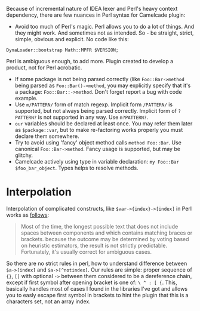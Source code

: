 Because of incremental nature of IDEA lexer and Perl's heavy context dependency, there are few nuances in Perl syntax for Camelcade plugin:
* Avoid too much of Perl's magic. Perl allows you to do a lot of things. And they might work. And sometimes not as intended. So - be straight, strict, simple, obvious and explicit. No code like this:
```
DynaLoader::bootstrap Math::MPFR $VERSION;
```
Perl is ambiguous enough, to add more. Plugin created to develop a product, not for Perl acrobatic.
* If some package is not being parsed correctly (like `Foo::Bar->method` being parsed as `Foo::Bar()->method`, you may explicitly specify that it's a package: `Foo::Bar::->method`. Don't forget report a bug with code example.
* Use `m/PATTERN/` form of match regexp. Implicit form `/PATTERN/` is supported, but not always being parsed correctly. Implicit form of `?PATTERN?` is not supported in any way. Use `m?PATTERN?`.
* `our` variables should be declared at least once. You may refer them later as `$package::var`, but to make re-factoring works properly you must declare them somewhere. 
* Try to avoid using 'fancy' object method calls `method Foo::Bar`. Use canonical `Foo::Bar->method`. Fancy usage is supported, but may be glitchy.
* Camelcade actively using type in variable declaration: `my Foo::Bar $foo_bar_object`. Types helps to resolve methods.

# Interpolation

Interpolation of complicated constructs, like `$var->{index}->[index]` in Perl works as [follows](http://perldoc.perl.org/perlop.html#Interpolation):

> Most of the time, the longest possible text that does not include spaces between components and which contains matching braces or brackets. because the outcome may be determined by voting based on heuristic estimators, the result is not strictly predictable. Fortunately, it's usually correct for ambiguous cases.

So there are no strict rules in perl, how to understand difference between `$a->[index]` and `$a->[^notindex]`. Our rules are simple: proper sequence of `{}`, `[]` with optional `->` between them considered to be a dereference chain, except if first symbol after opening bracket is one of: `\ ^ : [ {`. This, basically handles most of cases I found in the libraries I've got and allows you to easly escape first symbol in brackets to hint the plugin that this is a characters set, not an array index.